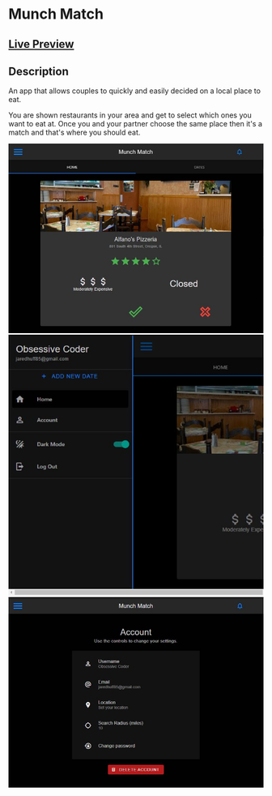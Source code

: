 # Munch Match

## **[Live Preview](https://obsessive-coder.github.io/munch-match-web-dev/)**

## Description
An app that allows couples to quickly and easily decided on a local place to eat.

You are shown restaurants in your area and get to select which ones you want to eat at. Once you and your partner choose the same place then it's a match and that's where you should eat.

<img src="./screenshots/home.JPG" />

<img src="./screenshots/sidebar.JPG" />

<img src="./screenshots/account.JPG" />